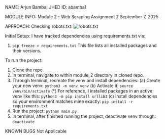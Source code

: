 NAME: 
Arjun Bamba; JHED ID: abamba1

MODULE INFO: 
Module 2 - Web Scraping
Assignment 2
September 7, 2025

APPROACH:
Checking robots.txt:
![robots.txt](/Screenshot_robots_txt.jpg)

Initial Setup: 
I have tracked dependencies using requirements.txt via:
1. `pip freeze > requirements.txt`
This file lists all installed packages and their versions.

To run the project:
1. Clone the repo.
2. In terminal, navigate to within module_2 directory in cloned repo.
3. Through terminal, recreate the venv and install dependencies:
    (a) Create your new venv: `python3 -m venv venv`
    (b) Activate it: `source venv/bin/activate`
        (*) For reference, I installed packages in an active venv like this: `python3 -m pip install urllib3`
    (c) Install dependencies so your environment matches mine exactly: `pip install -r requirements.txt`
4. Run the project: `python main.py`
5. In terminal, after finished running the project, deactivate venv through: `deactivate`

KNOWN BUGS
Not Applicable
